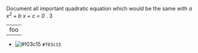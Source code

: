 <style>
   type="text/css">
  .over {border-top:1 solid black;}
</style>
Document all important quadratic equation 
which would be the same with *a x<sup>2</sup> + b x + c = 0* .
<span class="over">3</span>

<table><tr><td>
foo
</td></tr></table>

- ![#f03c15](https://placehold.it/15/f03c15/000000?text=+) `#f03c15`
